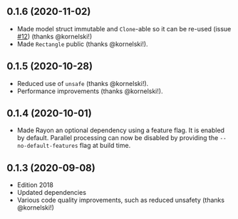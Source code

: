 ## 0.1.6 (2020-11-02)
* Made model struct immutable and `Clone`-able so it can be re-used (issue [#12](https://github.com/atomashpolskiy/rustface/issues/12)) (thanks @kornelski!)
* Made `Rectangle` public (thanks @kornelski!).

## 0.1.5 (2020-10-28)
* Reduced use of `unsafe` (thanks @kornelski!).
* Performance improvements (thanks @kornelski!).

## 0.1.4 (2020-10-01)
* Made Rayon an optional dependency using a feature flag. It is enabled by default. Parallel processing can now be disabled by providing the `--no-default-features` flag at build time.

## 0.1.3 (2020-09-08)
* Edition 2018
* Updated dependencies
* Various code quality improvements, such as reduced unsafety (thanks @kornelski!)
